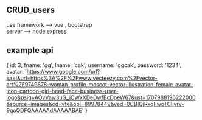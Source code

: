 ## CRUD_users

use framework --> vue , bootstrap<br>
server --> node express


## example api
{
    id: 3,
    fname: 'gg',
    lname: 'cak',
    username: 'ggcak',
    password: '1234',
    avatar: 'https://www.google.com/url?sa=i&url=https%3A%2F%2Fwww.vecteezy.com%2Fvector-art%2F9749878-woman-profile-mascot-vector-illustration-female-avatar-icon-cartoon-girl-head-face-business-user-logo&psig=AOvVaw3uG_jCWxXDeDwfBcDpeW67&ust=1707988196222000&source=images&cd=vfe&opi=89978449&ved=0CBIQjRxqFwoTCIiyrv-9qoQDFQAAAAAdAAAAABAE'
}
